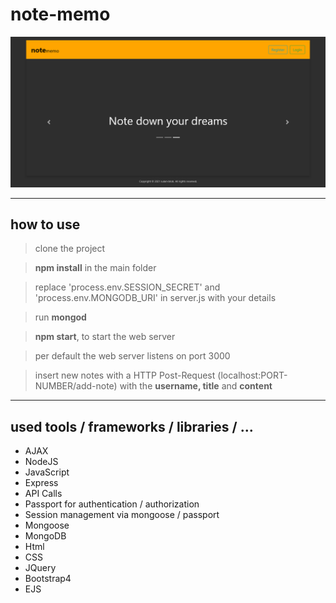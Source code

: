 # note-memo

![note-memo-homepage](/assets/images/notememo-homepage.png)

---

## how to use

> clone the project

> **npm install** in the main folder

> replace 'process.env.SESSION_SECRET' and 'process.env.MONGODB_URI' in server.js with your details

> run **mongod**

> **npm start**, to start the web server

> per default the web server listens on port 3000

> insert new notes with a HTTP Post-Request (localhost:PORT-NUMBER/add-note) with the **username, title** and **content**

---

## used tools / frameworks / libraries / ...

- AJAX
- NodeJS
- JavaScript
- Express
- API Calls
- Passport for authentication / authorization
- Session management via mongoose / passport
- Mongoose
- MongoDB
- Html
- CSS
- JQuery
- Bootstrap4
- EJS
